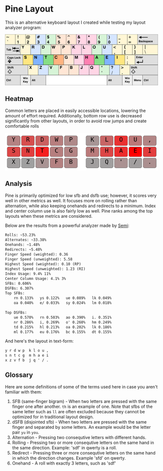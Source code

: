 # Pine Layout

This is an alternative keyboard layout I created while testing my layout analyzer program:

![Pine Layout](KB_US-Pine.svg)

## Heatmap

Common letters are placed in easily accessible locations, lowering the amount of effort required. Additionally, bottom row use is decreased significantly from other layouts, in order to avoid row jumps and create comfortable rolls

![Pine Heatmap](pine-heatmap.png)

## Analysis

Pine is primarily optimized for low sfb and dsfb use; however, it scores very well in other metrics as well.
It focuses more on rolling rather than alternation, while also keeping onehands and redirects to a minimum. Index and center column use is also fairly low as well. Pine ranks among the top layouts when these metrics are considered.

Below are the results from a powerful analyzer made by [Semi](https://github.com/semilin):

```
Rolls: ~53.23%
Alternates: ~33.38%
Onehands: ~1.48%
Redirects: ~5.48%
Finger Speed (weighted): 0.36
Finger Speed (unweighted): 5.58
Highest Speed (weighted): 0.10 (RP)
Highest Speed (unweighted): 1.23 (RI)
Index Usage: 9.4% 11%
Center Column Usage: 4.1% 3%
SFBs: 0.606%
DSFBs: 6.307%
Top SFBs:
	rn 0.133%	ys 0.122%	ue 0.089%	lk 0.049%
	oa 0.040%	e/ 0.033%	sy 0.024%	lm 0.018%

Top DSFBs:
	ue 0.570%	rn 0.503%	ao 0.390%	i. 0.351%
	nr 0.286%	i, 0.269%	o' 0.260%	hm 0.249%
	td 0.215%	hl 0.213%	oa 0.202%	lk 0.186%
	ml 0.177%	eu 0.176%	bc 0.155%	dt 0.155%
```

And here's the layout in text-form:
```
y r d w p  k l o u ,  
s n t c g  m h a e i  
x z v f b  j q ' / . 
```

## Glossary

Here are some definitions of some of the terms used here in case you aren't familiar with them:
1. SFB (same-finger bigram) - When two letters are pressed with the same finger one after another. `th` is an example of one. Note that sfbs of the same letter such as `ll` are often excluded because they cannot be optimized for in traditional layout design.
2. dSFB (disjointed sfb) - When two letters are pressed with the same finger and separated by some letters. An example would be the letter pair `yu` in `you`.
3. Alternation - Pressing two consequtive letters with different hands. 
4. Rolling - Pressing two or more consequtive letters on the same hand in the same direction. Example: 'sdf' in qwerty is a roll.
5. Redirect - Pressing three or more consequtive letters on the same hand in which the direction changes. Example 'sfd' on qwerty. 
6. Onehand - A roll with exactly 3 letters, such as 'sdf'
